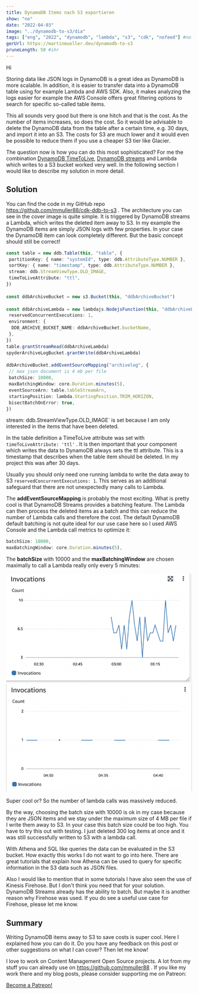 ```yaml
---
title: DynamoDB Items nach S3 exportieren
show: "no"
date: "2022-04-03"
image: "../dynamodb-to-s3/dia"
tags: ["eng", "2022", "dynamodb", "lambda", "s3", "cdk", "nofeed"] #nofeed
gerUrl: https://martinmueller.dev/dynamodb-to-s3
pruneLength: 50 #ihr
---
```


Hi

Storing data like JSON logs in DynamoDB is a great idea as DynamoDB is more scalable. In addition, it is easier to transfer data into a DynamoDB table using for example Lambda and AWS SDK. Also, it makes analyzing the logs easier for example the AWS Console offers great filtering options to search for specific so-called table items.

This all sounds very good but there is one hitch and that is the cost. As the number of items increases, so does the cost. So it would be advisable to delete the DynamoDB data from the table after a certain time, e.g. 30 days, and import it into an S3. The costs for S3 are much lower and it would even be possible to reduce them if you use a cheaper S3 tier like Glacier.

The question now is how you can do this most sophisticated? For me the combination [DynamoDB TimeToLive](https://docs.aws.amazon.com/amazondynamodb/latest/developerguide/TTL.html), [DynamoDB streams]() and Lambda which writes to a S3 bucket worked very well. In the following section I would like to describe my solution in more detail.

## Solution

You can find the code in my GitHub repo <https://github.com/mmuller88/cdk-ddb-to-s3> . The architecture you can see in the cover image is quite simple. It is triggered by DynamoDB streams a Lambda, which writes the deleted item away to S3. In my example the DynamoDB items are simply JSON logs with few properties. In your case the DynamoDB item can look completely different. But the basic concept should still be correct!

```ts
const table = new ddb.Table(this, "table", {
 partitionKey: { name: "systemId", type: ddb.AttributeType.NUMBER },
 sortKey: { name: "timestamp", type: ddb.AttributeType.NUMBER },
 stream: ddb.StreamViewType.OLD_IMAGE,
 timeToLiveAttribute: "ttl",
})

const ddbArchiveBucket = new s3.Bucket(this, "ddbArchiveBucket")

const ddbArchiveLambda = new lambdajs.NodejsFunction(this, "ddbArchiveLambda", {
 reservedConcurrentExecutions: 1,
 environment: {
  DDB_ARCHIVE_BUCKET_NAME: ddbArchiveBucket.bucketName,
 },
})
table.grantStreamRead(ddbArchiveLambda)
spyderArchiveLogBucket.grantWrite(ddbArchiveLambda)

ddbArchiveBucket.addEventSourceMapping("archivelog", {
 // max json document is 4 mb per file
 batchSize: 10000,
 maxBatchingWindow: core.Duration.minutes(5),
 eventSourceArn: table.tableStreamArn,
 startingPosition: lambda.StartingPosition.TRIM_HORIZON,
 bisectBatchOnError: true,
})
```

stream: ddb.StreamViewType.OLD_IMAGE` is set because I am only interested in the items that have been deleted.

In the table definition a TimeToLive attribute was set with `timeToLiveAttribute: 'ttl'` . It is then important that your component which writes the data to DynamoDB always sets the ttl attribute. This is a timestamp that describes when the table item should be deleted. In my project this was after 30 days.

Usually you should only need one running lambda to write the data away to S3 `reservedConcurrentExecutions: 1`. This serves as an additional safeguard that there are not unexpectedly many calls to Lambda.

The **addEventSourceMapping** is probably the most exciting. What is pretty cool is that DynamoDB Streams provides a batching feature. The Lambda can then process the deleted items as a batch and this can reduce the number of Lambda calls and therefore the cost. The default DynamoDB default batching is not quite ideal for our use case here so I used AWS Console and the Lambda call metrics to optimize it:

```ts
batchSize: 10000,
maxBatchingWindow: core.Duration.minutes(5),
```

The **batchSize** with 10000 and the **maxBatchingWindow** are chosen maximally to call a Lambda really only every 5 minutes:

![withoutProperBatching.png](https://raw.githubusercontent.com/mmuller88/mmblog/master/content/dynamodb-to-s3/withoutProperBatching.png)
![withProperBatching.png](https://raw.githubusercontent.com/mmuller88/mmblog/master/content/dynamodb-to-s3/withProperBatching.png)

Super cool or? So the number of lambda calls was massively reduced.

By the way, choosing the batch size with 10000 is ok in my case because they are JSON items and we stay under the maximum size of 4 MB per file if I write them away to S3. In your case this batch size could be too high. You have to try this out with testing. I just deleted 300 log items at once and it was still successfully written to S3 with a lambda call.

With Athena and SQL like queries the data can be evaluated in the S3 bucket. How exactly this works I do not want to go into here. There are great tutorials that explain how Athena can be used to query for specific information in the S3 data such as JSON files.

Also I would like to mention that in some tutorials I have also seen the use of Kinesis Firehose. But I don't think you need that for your solution. DynamoDB Streams already has the ability to batch. But maybe it is another reason why Firehose was used. If you do see a useful use case for Firehose, please let me know.

## Summary

Writing DynamoDB items away to S3 to save costs is super cool. Here I explained how you can do it. Do you have any feedback on this post or other suggestions on what I can cover? Then let me know!

I love to work on Content Management Open Source projects. A lot from my stuff you can already use on https://github.com/mmuller88 . If you like my work there and my blog posts, please consider supporting me on Patreon:

<a href="https://patreon.com/bePatron?u=29010217" data-patreon-widget-type="become-patron-button">Become a Patreon!</a><script async src="https://c6.patreon.com/becomePatronButton.bundle.js"></script>
